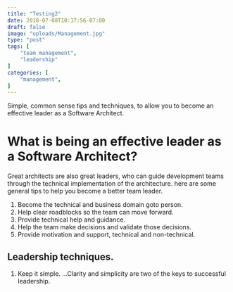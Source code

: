 ```yaml
---
title: "Testing2"
date: 2018-07-08T10:17:56-07:00
draft: false
image: "uploads/Management.jpg"
type: "post"
tags: [
    "team management",
    "leadership"
]
categories: [
    "management",
]
---
```

Simple, common sense tips and techniques, to allow you to become an effective leader as a Software Architect.
<!--more-->
# What is being an effective leader as a Software Architect?
Great architects are also great leaders, who can guide development teams through the technical implementation of the architecture. here are some general tips to help you become a better team leader.
1. Become the technical and business domain goto person.
2. Help clear roadblocks so the team can move forward.
3. Provide technical help and guidance.
4. Help the team make decisions and validate those decisions.
5. Provide motivation and support, technical and non-technical.
## Leadership techniques.
1. Keep it simple.
...Clarity and simplicity are two of the keys to successful leadership.